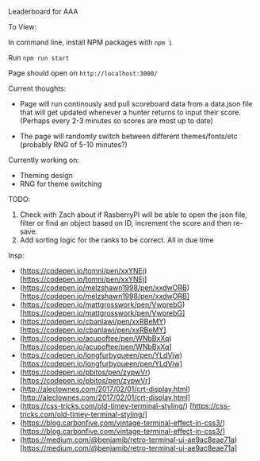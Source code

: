 Leaderboard for AAA

To View:

In command line, install NPM packages with `npm i`

Run `npm run start`

Page should open on `http://localhost:3000/`

Current thoughts:

- Page will run continously and pull scoreboard data from a data.json file that will get updated whenever a hunter returns to input their score. (Perhaps every 2-3 minutes so scores are most up to date)

- The page will randomly switch between different themes/fonts/etc (probably RNG of 5-10 minutes?)

Currently working on:

- Theming design
- RNG for theme switching

TODO:

1. Check with Zach about if RasberryPI will be able to open the json file, filter or find an object based on ID, increment the score and then re-save.
2. Add sorting logic for the ranks to be correct. All in due time

Insp:

- (https://codepen.io/tomni/pen/xxYNEj) [https://codepen.io/tomni/pen/xxYNEj]
- (https://codepen.io/melzshawn1998/pen/xxdwORB) [https://codepen.io/melzshawn1998/pen/xxdwORB]
- (https://codepen.io/mattgrosswork/pen/VwprebG) [https://codepen.io/mattgrosswork/pen/VwprebG]
- (https://codepen.io/cbanlawi/pen/xxRBeMY) [https://codepen.io/cbanlawi/pen/xxRBeMY]
- (https://codepen.io/acupoftee/pen/WNbBxXq) [https://codepen.io/acupoftee/pen/WNbBxXq]
- (https://codepen.io/longfurbyqueen/pen/YLdVjw) [https://codepen.io/longfurbyqueen/pen/YLdVjw]
- (https://codepen.io/pbitos/pen/zypwVr) [https://codepen.io/pbitos/pen/zypwVr]
- (http://aleclownes.com/2017/02/01/crt-display.html) [http://aleclownes.com/2017/02/01/crt-display.html]
- (https://css-tricks.com/old-timey-terminal-styling/) [https://css-tricks.com/old-timey-terminal-styling/]
- (https://blog.carbonfive.com/vintage-terminal-effect-in-css3/) [https://blog.carbonfive.com/vintage-terminal-effect-in-css3/]
- (https://medium.com/@benjamib/retro-terminal-ui-ae9ac8eae71a) [https://medium.com/@benjamib/retro-terminal-ui-ae9ac8eae71a]
